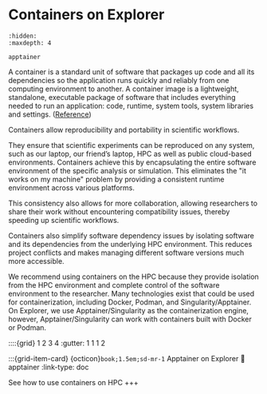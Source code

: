 # Containers on Explorer
```{toctree}
:hidden:
:maxdepth: 4

apptainer
```

A container is a standard unit of software that packages up code and all its dependencies so the application runs quickly and reliably from one computing environment to another. A container image is a lightweight, standalone, executable package of software that includes everything needed to run an application: code, runtime, system tools, system libraries and settings. ([Reference](https://www.docker.com/resources/what-container/))

Containers allow reproducibility and portability in scientific workflows.

They ensure that scientific experiments can be reproduced on any system, such as our laptop, our friend’s laptop, HPC as well as public cloud-based environments. Containers achieve this by encapsulating the entire software environment of the specific analysis or simulation. This eliminates the "it works on my machine" problem by providing a consistent runtime environment across various platforms.

This consistency also allows for more collaboration, allowing researchers to share their work without encountering compatibility issues, thereby speeding up scientific workflows.

Containers also simplify software dependency issues by isolating software and its dependencies from the underlying HPC environment. This reduces project conflicts and makes managing different software versions much more accessible.

We recommend using containers on the HPC because they provide isolation from the HPC environment and complete control of the software environment to the researcher. Many technologies exist that could be used for containerization, including Docker, Podman, and Singularity/Apptainer. On Explorer, we use Apptainer/Singularity as the containerization engine, however, Apptainer/Singularity can work with containers built with Docker or Podman.


::::{grid} 1 2 3 4
:gutter: 1 1 1 2


:::{grid-item-card} {octicon}`book;1.5em;sd-mr-1` Apptainer on Explorer
:link: apptainer
:link-type: doc
 
 See how to use containers on HPC
 +++
